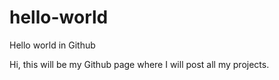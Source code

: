 # hello-world
Hello world in Github

Hi, this will be my Github page where I will post all my projects. 
